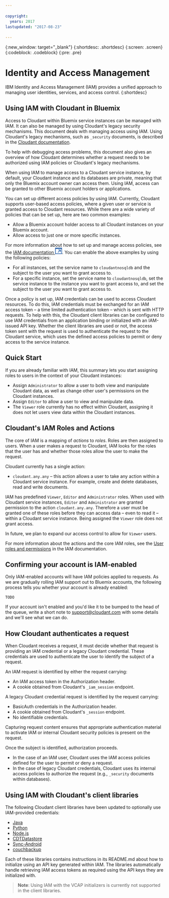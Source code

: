 ```yaml
---

copyright:
  years: 2017
lastupdated: "2017-08-23"

---
```


{:new_window: target="_blank"}
{:shortdesc: .shortdesc}
{:screen: .screen}
{:codeblock: .codeblock}
{:pre: .pre}

<!-- Acrolinx: 2017-MM-DD -->

# Identity and Access Management

IBM Identity and Access Management (IAM) provides a unified approach to managing
user identities,
services,
and access control.
{:shortdesc}

## Using IAM with Cloudant in Bluemix

Access to Cloudant within Bluemix service instances can be managed with IAM. It can also be managed by using
Cloudant's legacy security mechanisms. This document deals with managing
access using IAM. Using Cloudant's legacy mechanisms, such as `_security`
documents, is described in the [Cloudant documentation](../api/authorization.html).

To help with debugging access problems, this document also gives an overview
of how Cloudant determines whether a request needs to be authorized
using IAM policies or Cloudant's legacy mechanisms.

When using IAM to manage access to a Cloudant service instance, by default,
your Cloudant instance and its databases are private, meaning that only the
Bluemix account owner can access them. Using IAM, access can be granted to
other Bluemix account holders or applications.

You can set up different access policies by using IAM. Currently, Cloudant
supports user-based access policies, where a given user or service is
granted access to Cloudant resources. While there are a wide
variety of policies that can be set up, here are two common examples:

* Allow a Bluemix account holder access to all Cloudant instances on your
    Bluemix account.
* Allow access to just one or more specific instances.

For more information about how to set up and manage access policies,
see the [IAM documentation ![External link icon](../images/launch-glyph.svg "External link icon")](https://console.bluemix.net/docs/iam/iamusermanage.html#iamusermanage). 
You can enable the above examples by using the following policies:

* For all instances, set the service name to `cloudantnosqldb` and
    the subject to the user you want to grant access to.
* For a specific instance, set the service name to `cloudantnosqldb`, set the 
service instance to the instance you want to grant access to, and set the 
subject to the user you want to grant access to.

Once a policy is set up, IAM credentials can be used to access Cloudant
resources. To do this, IAM credentials must be exchanged for an IAM
access token – a time limited authentication token – which is sent
with HTTP requests. To help with this, the Cloudant client libraries can
be configured to use IAM credentials from an application binding or
initialized with an IAM-issued API key. Whether the client libraries are
used or not, the access token sent with the request is used to authenticate
the request to the Cloudant service, which uses the defined access
policies to permit or deny access to the service instance.

## Quick Start

If you are already familiar with IAM, this summary lets you start
assigning roles to users in the context of your Cloudant instances:

* Assign `Administrator` to allow a user to both view and manipulate Cloudant
    data, as well as change other user's permissions on the Cloudant
    instances.
* Assign `Editor` to allow a user to view and manipulate data.
* The `Viewer` role currently has no effect within Cloudant, assigning it
    does not let users view data within the Cloudant instances.

## Cloudant's IAM Roles and Actions

The core of IAM is a mapping of _actions_ to _roles_. Roles are then assigned
to users. When a user makes a request to Cloudant, IAM looks for the roles
that the user has and whether those roles allow the user to make the request.

Cloudant currently has a single action:

* `cloudant.any.any` – this action allows a user to take any action within
    a Cloudant service instance. For example, create and delete databases,
    read and write documents.

IAM has predefined `Viewer`, `Editor` and `Administrator` roles. When used with
Cloudant service instances, `Editor` and `Administrator` are granted permission
to the action `cloudant.any.any`. Therefore a user must be granted one of
these roles before they can access data – even to read it – within a Cloudant
service instance. Being assigned the `Viewer` role does not grant access.

In future, we plan to expand our access control to allow for `Viewer` users.

For more information about the actions and the core IAM roles, see the
[User roles and permissions](https://console.bluemix.net/docs/iam/users_roles.html#userroles) in the IAM documentation.

## Confirming your account is IAM-enabled

Only IAM-enabled accounts will have IAM policies applied to requests.
As we are gradually rolling IAM support out to Bluemix accounts, the
following process tells you whether your account is already enabled:

```
TODO
```

If your account isn't enabled and you'd like it to be bumped to the
head of the queue, write a short note to <support@cloudant.com> with
some details and we'll see what we can do.

## How Cloudant authenticates a request

When Cloudant receives a request, it must decide whether that request is
providing an IAM credential or a legacy Cloudant credential. These
credentials are used to authenticate the user to identify the subject
of a request.

An IAM request is identified by either the request carrying:

* An IAM access token in the Authorization header.
* A cookie obtained from Cloudant's `_iam_session` endpoint.

A legacy Cloudant credential request is identified by the request carrying:

* BasicAuth credentials in the Authorization header.
* A cookie obtained from Cloudant's `_session` endpoint.
* No identifiable credentials.

Capturing request content ensures that appropriate
authentication material to activate IAM or internal Cloudant security
policies is present on the request.

Once the subject is identified, authorization proceeds.

* In the case of an IAM user, Cloudant uses the IAM access policies
    defined for the user to permit or deny a request.
* In the case of legacy Cloudant credentials, Cloudant uses its internal
    access policies to authorize the request (e.g., `_security` documents
    within databases).

## Using IAM with Cloudant's client libraries

The following Cloudant client libraries have been updated to optionally use
IAM-provided credentials:

* [Java](https://github.com/cloudant/java-cloudant/)
* [Python](https://github.com/cloudant/python-cloudant/)
* [Node.js](https://github.com/cloudant/nodejs-cloudant/)
* [CDTDatastore](https://github.com/cloudant/CDTDatastore/)
* [Sync-Android](https://github.com/cloudant/sync-android/)
* [couchbackup](https://github.com/cloudant/couchbackup/)

Each of these libraries contains instructions in its README.md about how to
initialize using an API key generated within IAM. The libraries automatically
handle retrieving IAM access tokens as required using the API keys they are 
initialized with.

> **Note**: Using IAM with the VCAP initializers is currently not supported 
in the client libraries.

